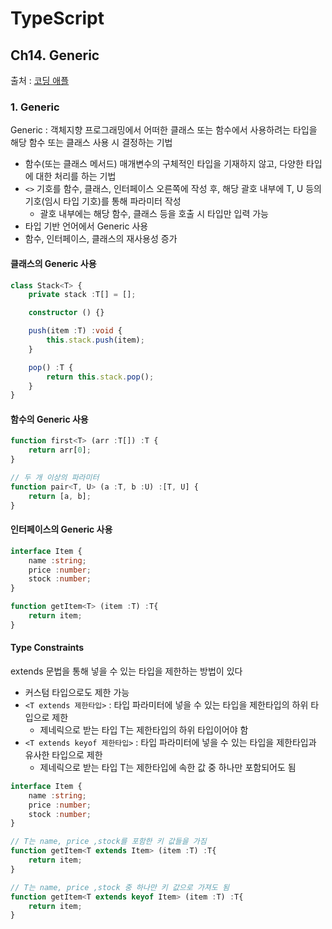 # TypeScript
## Ch14. Generic
출처 : [코딩 애플](https://codingapple.com/unit/how-to-install-typescript-in-local-vue-react/?id=11721)

### 1. Generic
Generic : 객체지향 프로그래밍에서 어떠한 클래스 또는 함수에서 사용하려는 타입을 해당 함수 또는 클래스 사용 시 결정하는 기법
- 함수(또는 클래스 메서드) 매개변수의 구체적인 타입을 기재하지 않고, 다양한 타입에 대한 처리를 하는 기법
- `<>` 기호를 함수, 클래스, 인터페이스 오른쪽에 작성 후, 해당 괄호 내부에 T, U 등의 기호(임시 타입 기호)를 통해 파라미터 작성
    - 괄호 내부에는 해당 함수, 클래스 등을 호출 시 타입만 입력 가능
- 타입 기반 언어에서 Generic 사용
- 함수, 인터페이스, 클래스의 재사용성 증가

#### 클래스의 Generic 사용
```typescript
class Stack<T> {
    private stack :T[] = [];

    constructor () {}

    push(item :T) :void {
        this.stack.push(item);
    }

    pop() :T {
        return this.stack.pop(); 
    }
}
```

#### 함수의 Generic 사용
```typescript
function first<T> (arr :T[]) :T {
    return arr[0];
}

// 두 개 이상의 파라미터
function pair<T, U> (a :T, b :U) :[T, U] {
    return [a, b];
}
```

#### 인터페이스의 Generic 사용
```typescript
interface Item {
    name :string;
    price :number;
    stock :number;
}

function getItem<T> (item :T) :T{
    return item;
}

```

#### Type Constraints
extends 문법을 통해 넣을 수 있는 타입을 제한하는 방법이 있다
- 커스텀 타입으로도 제한 가능
- `<T extends 제한타입>` : 타입 파라미터에 넣을 수 있는 타입을 제한타입의 하위 타입으로 제한
    - 제네릭으로 받는 타입 T는 제한타입의 하위 타입이어야 함
- `<T extends keyof 제한타입>` : 타입 파라미터에 넣을 수 있는 타입을 제한타입과 유사한 타입으로 제한
    - 제네릭으로 받는 타입 T는 제한타입에 속한 값 중 하나만 포함되어도 됨
```typescript
interface Item {
    name :string;
    price :number;
    stock :number;
}

// T는 name, price ,stock를 포함한 키 값들을 가짐
function getItem<T extends Item> (item :T) :T{
    return item;
}

// T는 name, price ,stock 중 하나만 키 값으로 가져도 됨
function getItem<T extends keyof Item> (item :T) :T{
    return item;
}
```